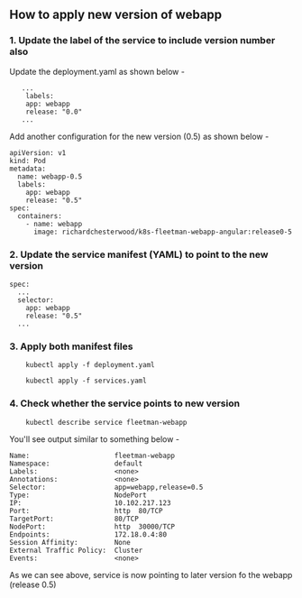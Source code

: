 ## How to apply new version of webapp

### 1. Update the label of the service to include version number also
Update the deployment.yaml as shown below -

```
   ...
    labels:
    app: webapp
    release: "0.0"
   ...
```
Add another configuration for the new version (0.5) as shown below -
```
apiVersion: v1
kind: Pod
metadata:
  name: webapp-0.5
  labels:
    app: webapp
    release: "0.5"
spec:
  containers:
    - name: webapp
      image: richardchesterwood/k8s-fleetman-webapp-angular:release0-5
```

### 2. Update the service manifest (YAML) to point to the new version
```
spec:
  ...
  selector:
    app: webapp
    release: "0.5"
  ...
```

### 3. Apply both manifest files
```
    kubectl apply -f deployment.yaml
```
```
    kubectl apply -f services.yaml
```

### 4. Check whether the service points to new version
```
    kubectl describe service fleetman-webapp
```
You'll see output similar to something below -
```
Name:                     fleetman-webapp
Namespace:                default
Labels:                   <none>
Annotations:              <none>
Selector:                 app=webapp,release=0.5
Type:                     NodePort
IP:                       10.102.217.123
Port:                     http  80/TCP
TargetPort:               80/TCP
NodePort:                 http  30000/TCP
Endpoints:                172.18.0.4:80
Session Affinity:         None
External Traffic Policy:  Cluster
Events:                   <none>
```

As we can see above, service is now pointing to later version fo the webapp (release 0.5)
